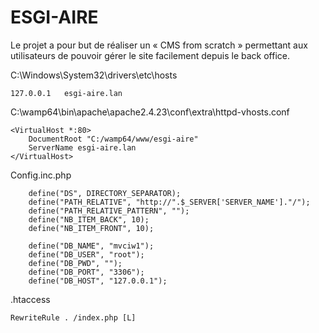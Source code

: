 # ESGI-AIRE
Le projet a pour but de réaliser un « CMS from scratch » permettant aux utilisateurs de pouvoir gérer le site facilement depuis le back office.

C:\Windows\System32\drivers\etc\hosts

    127.0.0.1   esgi-aire.lan


C:\wamp64\bin\apache\apache2.4.23\conf\extra\httpd-vhosts.conf

    <VirtualHost *:80>
        DocumentRoot "C:/wamp64/www/esgi-aire"
        ServerName esgi-aire.lan
    </VirtualHost>
    
    
Config.inc.php
    
        define("DS", DIRECTORY_SEPARATOR);
        define("PATH_RELATIVE", "http://".$_SERVER['SERVER_NAME']."/");
        define("PATH_RELATIVE_PATTERN", "");
        define("NB_ITEM_BACK", 10);
        define("NB_ITEM_FRONT", 10);
        
        define("DB_NAME", "mvciw1");
        define("DB_USER", "root");
        define("DB_PWD", "");
        define("DB_PORT", "3306");
        define("DB_HOST", "127.0.0.1");

.htaccess
    
    RewriteRule . /index.php [L]
    
    